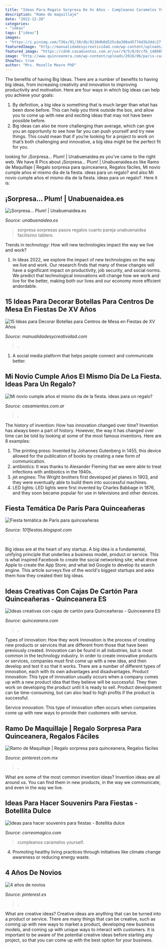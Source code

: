 ```yaml
---
title: "Ideas Para Regalo Sorpresa De Xv Años - Cumpleanos Caramelos Yourself"
description: "Ramo de maquillaje"
date: "2022-12-28"
categories:
- "ideas"
tags: ["ideas"]
images:
- "https://i.pinimg.com/736x/91/30/db/9130db0d525c8a300a45774d3b2ddc27.jpg"
featuredImage: "http://manualidadesycreatividad.com/wp-content/uploads/2017/07/decorar-botellas-xv-13.jpg"
featured_image: "https://cdn0.casamientos.com.ar/usr/9/5/0/0/cfb_148985.jpg"
image: "http://www.quinceanera.com/wp-content/uploads/2016/06/paris-cardbox.jpg"
ShowToc: true
author: "Mrs. Mozelle Moore PhD"
---
```



The benefits of having Big Ideas.
There are a number of benefits to having big ideas, from increasing creativity and innovation to improving productivity and motivation. Here are four ways in which big ideas can help you achieve your goals: 
1. By definition, a big idea is something that is much larger than what has been done before. This can help you think outside the box, and allow you to come up with new and exciting ideas that may not have been possible before. 
2. Big ideas can also be more challenging than average, which can give you an opportunity to see how far you can push yourself and try new things. This could mean that if you’re looking for a project to work on that’s both challenging and innovative, a big idea might be the perfect fit for you. 

	

		
looking for ¡Sorpresa... Plum! | Unabuenaidea.es you've came to the right web. We have 8 Pics about ¡Sorpresa... Plum! | Unabuenaidea.es like Ramo de Maquillaje | Regalo sorpresa para quinceanera, Regalos fáciles, Mi novio cumple años el mismo día de la fiesta. ideas para un regalo? and also Mi novio cumple años el mismo día de la fiesta. ideas para un regalo?. Here it is:
		
    
## ¡Sorpresa... Plum! | Unabuenaidea.es

<img loading=lazy src="https://unabuenaidea.es/wp-content/uploads/2016/05/sorpresas-de-cumpleaños-originales-globos.jpg" onerror="this.onerror=null;this.src='https://tse4.mm.bing.net/th?id=OIP.BVBfJY_gvaLROQHLckxXCgHaFj&amp;pid=15.1';" alt="¡Sorpresa... Plum! | Unabuenaidea.es">

_Source: unabuenaidea.es_

>sorpresa sorpresas pasos regalos cuarto pareja unabuenaidea facilisimo tablero. 

	

Trends in technology: How will new technologies impact the way we live and work?
1. In Ideas 2022, we explore the impact of new technologies on the way we live and work. Our research finds that many of these changes will have a significant impact on productivity, job security, and social norms. We predict that technological innovations will change how we work and live for the better, making both our lives and our economy more efficient andordable.

    
## 15 Ideas Para Decorar Botellas Para Centros De Mesa En Fiestas De XV Años

<img loading=lazy src="http://manualidadesycreatividad.com/wp-content/uploads/2017/07/decorar-botellas-xv-13.jpg" onerror="this.onerror=null;this.src='https://tse2.mm.bing.net/th?id=OIP.0r8gUmJuhZx14lSsu8eT-gHaQa&amp;pid=15.1';" alt="15 Ideas para Decorar Botellas para Centros de Mesa en Fiestas de XV Años">

_Source: manualidadesycreatividad.com_

>. 

	

1. A social media platform that helps people connect and communicate better.

    
## Mi Novio Cumple Años El Mismo Día De La Fiesta. Ideas Para Un Regalo?

<img loading=lazy src="https://cdn0.casamientos.com.ar/usr/9/5/0/0/cfb_148985.jpg" onerror="this.onerror=null;this.src='https://tse2.mm.bing.net/th?id=OIP.-uyLrqEOlIyaiClLDN__nQHaJ4&amp;pid=15.1';" alt="Mi novio cumple años el mismo día de la fiesta. ideas para un regalo?">

_Source: casamientos.com.ar_

>. 

	

The history of invention: How has innovation changed over time?
Invention has always been a part of history. However, the way it has changed over time can be told by looking at some of the most famous inventions. Here are 8 examples:
1. The printing press: Invented by Johannes Gutenberg in 1455, this device allowed for the publication of books by creating a new form of communication.
2. antibiotics: It was thanks to Alexander Fleming that we were able to treat infections with antibiotics in the 1940s.
3. jet engines: The Wright brothers first developed jet planes in 1903, and they were eventually able to build them into successful machines.
4. LED lights: LED lights were first invented by Charles Babbage in 1876, and they soon became popular for use in televisions and other devices.

    
## Fiesta Temática De París Para Quinceañeras

<img loading=lazy src="https://2.bp.blogspot.com/-bWPIp4oEaSo/VttvQqx0ltI/AAAAAAAABi4/WrboapTupCQ/s1600/paris%2Bparty%2B5.png" onerror="this.onerror=null;this.src='https://tse2.mm.bing.net/th?id=OIP.rDy915KqkAzvaFje4x7T-gHaHa&amp;pid=15.1';" alt="Fiesta temática de París para quinceañeras">

_Source: 101fiestas.blogspot.com_

>. 

	

Big ideas are at the heart of any startup. A big idea is a fundamental, unifying principle that underlies a business model, product or service. This is what inspired Facebook to create the social networking site; what drove Apple to create the App Store; and what led Google to develop its search engine. This article surveys five of the world's biggest startups and asks them how they created their big ideas.

    
## Ideas Creativas Con Cajas De Cartón Para Quinceañeras - Quinceanera ES

<img loading=lazy src="http://www.quinceanera.com/wp-content/uploads/2016/06/paris-cardbox.jpg" onerror="this.onerror=null;this.src='https://tse1.mm.bing.net/th?id=OIP.qL3Mn4_eVFFwRAJ6qnJIlwHaMf&amp;pid=15.1';" alt="Ideas creativas con cajas de cartón para Quinceañeras - Quinceanera ES">

_Source: quinceanera.com_

>. 

	

Types of innovation: How they work
Innovation is the process of creating new products or services that are different from those that have been previously created. Innovation can be found in all industries, but is most common in the technology industry. In order to create innovative products or services, companies must first come up with a new idea, and then develop and test it so that it works. There are a number of different types of innovation, each with its own advantages and disadvantages. 
Product innovation: This type of innovation usually occurs when a company comes up with a new product idea that they believe will be successful. They then work on developing the product until it is ready to sell. Product development can be time-consuming, but can also lead to high profits if the product is successful. 

Service innovation: This type of innovation often occurs when companies come up with new ways to provide their customers with service.

    
## Ramo De Maquillaje | Regalo Sorpresa Para Quinceanera, Regalos Fáciles

<img loading=lazy src="https://i.pinimg.com/736x/91/30/db/9130db0d525c8a300a45774d3b2ddc27.jpg" onerror="this.onerror=null;this.src='https://tse2.mm.bing.net/th?id=OIP.LdPIEiSu5gtltv9pUolKUgHaKw&amp;pid=15.1';" alt="Ramo de Maquillaje | Regalo sorpresa para quinceanera, Regalos fáciles">

_Source: pinterest.com.mx_

>. 

	

What are some of the most common invention ideas?
Invention ideas are all around us. You can find them in new products, in the way we communicate, and even in the way we live.

    
## Ideas Para Hacer Souvenirs Para Fiestas - Botellita Dulce

<img loading=lazy src="http://www.correomagico.com/cumpleanos/imagenes/souv-1.jpg" onerror="this.onerror=null;this.src='https://tse1.mm.bing.net/th?id=OIP.8Wm4r9P2n8YvOdDP7xPxgwHaE5&amp;pid=15.1';" alt="Ideas para hacer souvenirs para fiestas - Botellita dulce">

_Source: correomagico.com_

>cumpleanos caramelos yourself. 

	

4. Promoting healthy living practices through initiatives like climate change awareness or reducing energy waste. 

    
## 4 Años De Novios

<img loading=lazy src="https://i.pinimg.com/736x/3b/1b/2f/3b1b2f0eeac6a413e83ee82445eb04e6.jpg" onerror="this.onerror=null;this.src='https://tse1.mm.bing.net/th?id=OIP.hctTvocf8LY5CT8n2NSWFgHaJ3&amp;pid=15.1';" alt="4 años de novios">

_Source: pinterest.es_

>. 

	

What are creative ideas?
Creative ideas are anything that can be turned into a product or service. There are many things that can be creative, such as coming up with new ways to market a product, developing new business models, and coming up with unique ways to interact with customers. It is important to be aware of the potential creative ideas before starting any project, so that you can come up with the best option for your business.

